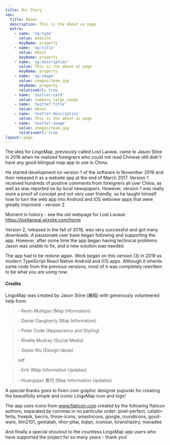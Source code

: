 ```yaml
---
title: Our Story
seo:
  title: About
  description: This is the about us page
  extra:
    - name: 'og:type'
      value: website
      keyName: property
    - name: 'og:title'
      value: About
      keyName: property
    - name: 'og:description'
      value: This is the about us page
      keyName: property
    - name: 'og:image'
      value: images/team.jpg
      keyName: property
      relativeUrl: true
    - name: 'twitter:card'
      value: summary_large_image
    - name: 'twitter:title'
      value: About
    - name: 'twitter:description'
      value: This is the about us page
    - name: 'twitter:image'
      value: images/team.jpg
      relativeUrl: true
layout: page
---
```

The idea for LingoMap, previously called Lost Laowai, came to Jason Stine in 2016 when he realized foreigners who could not read Chinese still didn't have any good bilingual map app to use in China.

He started development on version 1 of the software in November 2016 and then released it as a website app at the end of March 2017. Version 1 received hundreds of positive comments from foreigners all over China, as well as was reported on by local newspapers. However, version 1 was really more a proof of concept and not very user friendly, so he taught himself how to turn the web app into Android and iOS webview apps that were greatly improved - version 2.

Moment in history - see the old webpage for Lost Laowai: <https://lostlaowai.wixsite.com/home>

Version 2, released in the fall of 2018, was very successful and got many downloads. A passionate user base began following and supporting the app. However, after some time the app began having technical problems Jason was unable to fix, and a new solution was needed.

The app had to be redone again. Work began on this version (3) in 2019 as modern TypeScript React Native Android and iOS apps. Although it inherits some code from the previous versions, most of it was completely rewritten to be what you are using now.

#### Credits

LingoMap was created by Jason Stine (展昭) with generously volunteered help from:

> \- Kevin Mulligan (Map Information)

> \- Daniel Daugherty (Map Information)

> \- Peter Code (Appearance and Styling)

> \- Rinelle Mudray (Social Media)

> \- Sissie Wu (Design Ideas)
>
> sdf

> \- Erik (Map Information Updates)

> \- Huangqiao 黄巧 (Map Information Updates)

A special thanks goes to fiverr.com graphic designer pujovski for creating the beautifully simple and iconic LingoMap icon and logo!

The app uses icons from www.flaticon.com created by the following flaticon authors, separated by commas in no particular order: pixel-perfect, catalin-fertu, freepik, becris, those-icons, smashicons, google, roundicons, good-ware, itim2101, geotatah, nhor-phai, bqlqn, iconixar, kiranshastry, mavadee

And finally a special shoutout to the countless LingoMap app users who have supported the project for so many years - thank you!
